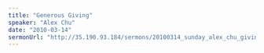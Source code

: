 ```yaml
---
title: "Generous Giving"
speaker: "Alex Chu"
date: "2010-03-14"
sermonUrl: "http://35.190.93.184/sermons/20100314_sunday_alex_chu_giving.mp3"
---
```

